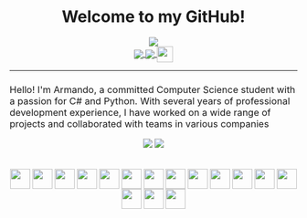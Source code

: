 <div align="center"> <h1>Welcome to my GitHub!</h1>
<img src="https://user-images.githubusercontent.com/11156050/227780143-d8748964-7252-4fdf-b62e-18a408d69d66.jpg"/>
</div>

<div align="center">
   <a href="https://github.com/ArmandoShala/">
    <img align="center" src="https://img.shields.io/badge/GitHub-000000?style=for-the-badge&logo=GitHub&logoColor=white"/>
  </a>
  <a href="https://www.linkedin.com/in/armandoshala/">
    <img align="center" src="https://img.shields.io/badge/LinkedIn-0077b5?style=for-the-badge&logo=LinkedIn&logoColor=white"/>
  </a>
  <a href="https://github.com/ArmandoShala/">
    <img align="center" style='vertical-align:middle;' height=28 src="https://komarev.com/ghpvc/?username=ArmandoShala&style=flat-square&color=8e72dc"/>
  </a>
</div>

----------------
<h3 style="font-weight: Normal">Hello! I'm Armando, a committed Computer Science student with a passion for C# and Python. With several years of professional development experience, I have worked on a wide range of projects and collaborated with teams in various companies</h3>

<div align="center">
    <img src="https://github-readme-stats-armandoshala.vercel.app/api?username=ArmandoShala&show_icons=true&include_all_commits=true&count_private=true&theme=jolly&border_color=009fe3&ring_color=009fe3" />
    <img src="https://github-readme-stats-armandoshala.vercel.app/api/top-langs/?username=ArmandoShala&layout=compact&langs_count=8&theme=jolly&border_color=009fe3" />
</div>

   <!--START_SECTION:activity-->
   
<div align="center">
   <br><br>
   <div style="display: inline_block">
     <img align="center" height="35" width="35" src="https://cdn.worldvectorlogo.com/logos/github-icon-1.svg" background="white">
     <img align="center" height="35" width="35" src="https://cdn.worldvectorlogo.com/logos/c--4.svg">
     <img align="center" height="35" width="35" src="https://cdn.worldvectorlogo.com/logos/python-5.svg">
     <img align="center" height="35" width="35" src="https://cdn.worldvectorlogo.com/logos/c.svg">
     <img align="center" height="35" width="35" src="https://cdn.worldvectorlogo.com/logos/typescript.svg">
     <img align="center" height="35" width="35" src="https://cdn.worldvectorlogo.com/logos/logo-javascript.svg">   
     <img align="center" height="35" width="35" src="https://cdn.worldvectorlogo.com/logos/css-3.svg">
     <img align="center" height="35" width="35" src="https://cdn.worldvectorlogo.com/logos/html-1.svg">
     <img align="center" height="35" width="35" src="https://cdn.worldvectorlogo.com/logos/angular-icon-1.svg">
     <img align="center" height="35" width="35" src="https://cdn.worldvectorlogo.com/logos/react-2.svg">
     <img align="center" height="35" width="35" src="https://cdn.worldvectorlogo.com/logos/android.svg">
     <img align="center" height="35" width="35" src="https://cdn.worldvectorlogo.com/logos/swift-15.svg">
     <img align="center" height="35" width="35" src="https://cdn.worldvectorlogo.com/logos/java-14.svg">
     <img align="center" height="35" width="35" src="https://cdn.worldvectorlogo.com/logos/unity-69.svg">
     <img align="center" height="35" width="35" src="https://cdn.worldvectorlogo.com/logos/postgresql.svg">
     <img align="center" height="35" width="35" src="https://cdn.worldvectorlogo.com/logos/microsoft-sql-server-1.svg">
   </div>
</div>
